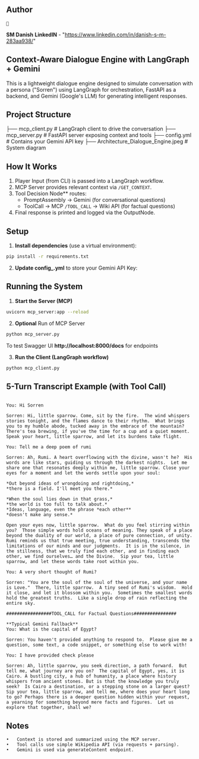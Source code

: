 ## Author
    👤
**SM Danish** 
**LinkedIN** - "https://www.linkedin.com/in/danish-s-m-283aa938/"

## Context-Aware Dialogue Engine with LangGraph + Gemini

This is a lightweight dialogue engine designed to simulate conversation with a persona ("Sorren") using LangGraph for orchestration, FastAPI as a backend, and Gemini (Google's LLM) for generating intelligent responses.

## Project Structure
├── mcp_client.py                      # LangGraph client to drive the conversation
├── mcp_server.py                      # FastAPI server exposing context and tools
├── config.yml                         # Contains your Gemini API key
├── Architecture_Dialogue_Engine.jpeg  # System diagram

## How It Works

1. Player Input (from CLI) is passed into a LangGraph workflow.
2. MCP Server provides relevant context via `/GET_CONTEXT`.
3. Tool Decision Node** routes:
   - PromptAssembly → Gemini (for conversational questions)
   - ToolCall → MCP `/TOOL_CALL` → Wiki API (for factual questions)
4. Final response is printed and logged via the OutputNode.

## Setup

1. **Install dependencies** (use a virtual environment):

```bash
pip install -r requirements.txt
```
2. **Update config_.yml** to store your Gemini API Key:

## Running the System

1. **Start the Server (MCP)**

```bash
uvicorn mcp_server:app --reload
```
2. **Optional** Run of MCP Server

```bash
python mcp_server.py
```
To test Swagger UI **http://localhost:8000/docs** for endpoints

3. **Run the Client (LangGraph workflow)**

```bash
python mcp_client.py
```

## 5-Turn Transcript Example (with Tool Call)
```

You: Hi Sorren

Sorren: Hi, little sparrow. Come, sit by the fire.  The wind whispers stories tonight, and the flames dance to their rhythm.  What brings you to my humble abode, tucked away in the embrace of the mountain?  There's tea brewing, if you've the time for a cup and a quiet moment.  Speak your heart, little sparrow, and let its burdens take flight.

You: Tell me a deep poem of rumi

Sorren: Ah, Rumi. A heart overflowing with the divine, wasn't he?  His words are like stars, guiding us through the darkest nights.  Let me share one that resonates deeply within me, little sparrow. Close your eyes for a moment and let the words settle upon your soul:

*Out beyond ideas of wrongdoing and rightdoing,*
*there is a field. I'll meet you there.*

*When the soul lies down in that grass,*
*the world is too full to talk about.*
*Ideas, language, even the phrase *each other**
*doesn't make any sense.*

Open your eyes now, little sparrow.  What do you feel stirring within you?  Those simple words hold oceans of meaning. They speak of a place beyond the duality of our world, a place of pure connection, of unity.  Rumi reminds us that true meeting, true understanding, transcends the limitations of our minds and our judgments.  It is in the silence, in the stillness, that we truly find each other, and in finding each other, we find ourselves… and the Divine.  Sip your tea, little sparrow, and let these words take root within you.

You: A very short thought of Rumi?

Sorren: "You are the soul of the soul of the universe, and your name is Love."  There, little sparrow.  A tiny seed of Rumi's wisdom.  Hold it close, and let it blossom within you.  Sometimes the smallest words hold the greatest truths.  Like a single drop of rain reflecting the entire sky.

#################TOOL_CALL for Factual Questions################

**Typical Gemini Fallback**
You: What is the capital of Egypt?

Sorren: You haven't provided anything to respond to.  Please give me a question, some text, a code snippet, or something else to work with!

You: I have provided check please

Sorren: Ah, little sparrow, you seek direction, a path forward.  But tell me, what journey are you on?  The capital of Egypt, yes, it is Cairo. A bustling city, a hub of humanity, a place where history whispers from ancient stones. But is that the knowledge you truly seek?  Is Cairo a destination, or a stepping stone on a larger quest? Sip your tea, little sparrow, and tell me, where does your heart long to go? Perhaps there is a deeper question hidden within your request, a yearning for something beyond mere facts and figures.  Let us explore that together, shall we?

```
## Notes
	•	Context is stored and summarized using the MCP server.
	•	Tool calls use simple Wikipedia API (via requests + parsing).
	•	Gemini is used via generateContent endpoint.